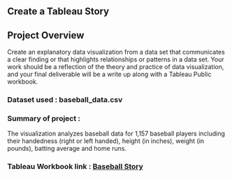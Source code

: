 
## Create a Tableau Story

## Project Overview
Create an explanatory data visualization from a data set that communicates a clear finding or that highlights relationships or patterns in a data set. Your work should be a reflection of the theory and practice of data visualization, and your final deliverable will be a write up along with a Tableau Public workbook.

### Dataset used : baseball_data.csv

### Summary of project : 
The visualization analyzes baseball data for 1,157 baseball players including their handedness
(right or left handed), height (in inches), weight (in pounds), batting average and home runs.

### Tableau Workbook link : [Baseball Story](https://public.tableau.com/profile/esha6181#!/vizhome/Baseball-Final/BaseballStory)
